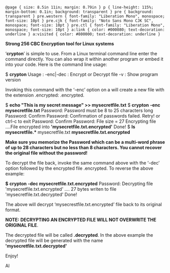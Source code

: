     @page { size: 8.5in 11in; margin: 0.79in } p { line-height: 115%; margin-bottom: 0.1in; background: transparent } pre { background: transparent } pre.western { font-family: "Liberation Mono", monospace; font-size: 10pt } pre.cjk { font-family: "Noto Sans Mono CJK SC", monospace; font-size: 10pt } pre.ctl { font-family: "Liberation Mono", monospace; font-size: 10pt } a:link { color: #000080; text-decoration: underline } a:visited { color: #800000; text-decoration: underline }

**Strong 256 CBC Encryption tool for Linux systems**

  

‘**crypton**’ is simple to use. From a Linux terminal command line enter the command directly. You can also wrap it within another program or embed it into your code.
Here is the command line usage:
 
$ **crypton**
Usage : 
	-enc|-dec <filename> : Encrypt or Decrypt file
	-v : Show program version 

Invoking this command with the ‘-enc’ option on a <filename> will create a new file with the extension .encrypted: <filename>.encrypted. 

$ **echo "This is my secret message" >> mysecretfile.txt**
$ **crypton** **-enc mysecretfile.txt**
Password:
Password must be 8 to 25 characters long
Password:
Confirm Password:
Confirmation of passwords failed. Retry! or ctrl-c to exit
Password:
Confirm Password:
File size = 27
Encrypting file ....File encrypted into **'mysecretfile.txt.encrypted'**
Done!
$ **ls mysecretfile.\***
mysecretfile.txt  **mysecretfile.txt.encrypted**

**Make sure you memorize the Password which can be a multi-word phrase of up to 28 characters but no less than 8 characters. You cannot recover the original file without the password!**

To decrypt the file back, invoke the same command above with the ‘-dec’ option followed by the encrypted file <filename>.encrypted.  To reverse the above example:

**$** **crypton** **-dec mysecretfile.txt.encrypted**
Password:
Decrypting file 'mysecretfile.txt.encrypted' ....
27 bytes writen to file 'mysecretfile.txt.decrypted'
Done!

The above will decrypt ‘mysecrestfile.txt.encrypted’ file back to its original format. 

**NOTE:** **DECRYPTING AN ENCRYPTED FILE WILL NOT OVERWRITE THE ORIGINAL FILE**. 

The decrypted file will be called **<filename>.decrypted**.  In the above example the decrypted file will be generated with the name **'mysecretfile.txt.decrypted'**

Enjoy!

Al
